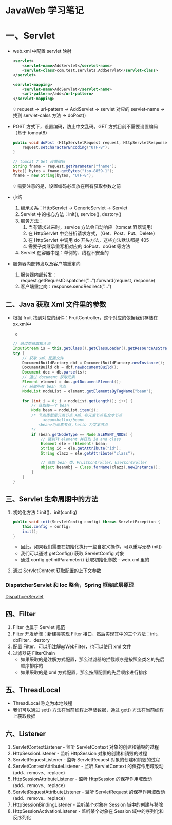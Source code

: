 # 

# JavaWeb 学习笔记

# 一、Servlet

- web.xml 中配置 servlet 映射
    
    ```xml
    <servlet>
    	<servlet-name>AddServlet</servlet-name>
    	<servlet-class>com.test.servlets.AddServlet</servlet-class>
    </servlet>
    
    <servlet-mapping>
    	<servlet-name>AddServlet</servlet-name>
    	<url-pattern>/add</url-pattern>
    </servlet-mapping>
    ```
    
    <aside>
    💡 request → url-pattern → AddServlet → servlet 对应的 servlet-name → 找到 servlet-calss 方法 → doPost()
    
    </aside>
    
- POST 方式下，设置编码，防止中文乱码。GET 方式目前不需要设置编码 （基于 tomcat8）
    
    ```java
    public void doPost (HttpServletRequest request, HttpServletResponse response) {
    	request.setCharacterEncoding("UTF-8");
    }
    
    // tomcat 7 Get 设置编码
    String fname = request.getParameter("fname");
    byte[] bytes = fname.getBytes("iso-8859-1");
    fname = new String(bytes, "UTF-8");
    ```
    
    <aside>
    💡 需要注意的是，设置编码必须放在所有获取参数之前
    
    </aside>
    
- 小结
    1. 继承关系：HttpServlet → GenericServlet → Servlet
    2. Servlet 中的核心方法：init(), service(), destory()
    3. 服务方法：
        1. 当有请求过来时，service 方法会自动响应（tomcat 容器调用）
        2. 在 HttpServlet 中会分析请求方式，（Get、Post、Put、Delete）
        3. 在 HttpServlet 中调用 do 开头方法，这些方法默认都是 405
        4. 需要子类继承重写相对应的 doPost、doGet 等方法
    4. Servlet 在容器中是：单例的、线程不安全的
- 服务器内部转发以及客户端重定向
    1. 服务器内部转发： request.getRequestDispatcher(”…”).forward(request, response)
    2. 客户端重定向：response.sendRedirect(”…”)

## 二、Java 获取 Xml 文件里的参数

- 根据 fruit 找到对应的组件：FruitController，这个对应的依据我们存储在 xx.xml中
    - <bean id=”fruit” class=”com.test.controller.FruitController”>
    
    ```java
    // 通过类获取输入流
    InputStream is = this.getClass().getClassLoader().getResourceAsStream("xx.xml");
    try {
    	// 获取 xml 配置文件
    	DocumentBuildFactory dbf = DocumentBuildFactory.newInstance();
    	DocumentBuild db = dbf.newDocumentBuild();
    	Document doc = db.parse(is);
    	// 通过 document 获取元素
    	Element element = doc.getDocumentElement();
    	// 获取所有 bean 节点
    	NodeList nodeList = element.getElementsByTagName("bean");
    	
    	for (int i = 0; i < nodeList.getLength(); i++) {
    		// 获取每一个 bean
    		Node bean = nodeList.item(i);
    		/* 节点类型是元素节点 Xml 有元素节点和文本节点
    			 <bean>hello</bean>
    		   <bean>为元素节点，hello 为文本节点
    		*/
    		if (bean.getNodeType == Node.ELEMENT_NODE) {
    			// 强制转 element 并获取 id and class
    			Element ele = (Element) bean;
    			String id = ele.getAttribute("id");
    			String clazz = ele.getAttribute("class");
    
    			// 获取 bean 类，FruitController、UserController
    			Object beanObj = Class.forName(clazz).newInstance();
    		}
    	}
    }
    ```
    

## 三、Servlet 生命周期中的方法

1. 初始化方法：init()、init(config)
    
    ```java
    public void init(ServletConfig config) throws ServletException {
    	this.config = config;
    	init();
    }
    ```
    
    - 因此，如果我们需要在初始化执行一些自定义操作，可以重写无参 init()
    - 我们可以通过 getConfig() 获取 ServletConfig 对象
    - 通过 config.getInitParameter() 获取初始化参数 - web.xml 里的
2. 通过 ServletContext 获取配置的上下文参数

### DispatcherServlet 和 Ioc 整合，Spring 框架底层原理

[DispathcerServlet](/summarize/java/DispathcerServlet.md)

## 四、Filter

1. Filter 也属于 Servlet 规范
2. Filter 开发步骤：新建类实现 Filter 接口，然后实现其中的三个方法：init、doFilter、destory
3. 配置 Filter，可以用注解@WebFilter，也可以使用 xml 文件 <filter><filter-mapping>
4. 过滤器链 FilterChain
    - 如果采取的是注解方式配置，那么过滤器的拦截顺序是按照全类名的先后顺序排序的
    - 如果采取的是 xml 方式配置，那么按照配置的先后顺序进行排序

## 五、ThreadLocal

- ThreadLocal 称之为本地线程
- 我们可以通过 set() 方法在当前线程上存储数据，通过 get() 方法在当前线程上获取数据

## 六、Listener

1. ServletContextListener - 监听 ServletContext 对象的创建和销毁的过程
2. HttpSessionListener - 监听 HttpSession 对象的创建和销毁的过程
3. ServletRequestListener - 监听 ServletRequest 对象的创建和销毁的过程
4. ServletContextAttributeListener - 监听 ServletContext 的保存作用域改动 (add、remove、replace)
5. HttpSessionAttributeListener - 监听 HttpSession 的保存作用域改动 (add、remove、replace)
6. ServletRequestAttributeListener - 监听 ServletRequest 的保存作用域改动 (add、remove、replace)
7. HttpSessionBindingListener - 监听某个对象在 Session 域中的创建与移除
8. HttpSessionActivationListener - 监听某个对象在 Session 域中的序列化和反序列化
